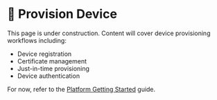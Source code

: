 # 🚧 Provision Device

This page is under construction. Content will cover device provisioning workflows including:

- Device registration
- Certificate management
- Just-in-time provisioning
- Device authentication

For now, refer to the [Platform Getting Started](/platform/getting-started) guide.